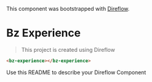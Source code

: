 This component was bootstrapped with [Direflow](https://direflow.io).

# Bz Experience
> This project is created using Direflow

```html
<bz-experience></bz-experience>
```

Use this README to describe your Direflow Component